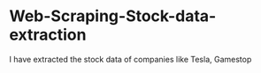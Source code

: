 # Web-Scraping-Stock-data-extraction
I have extracted the stock data of companies like Tesla, Gamestop

